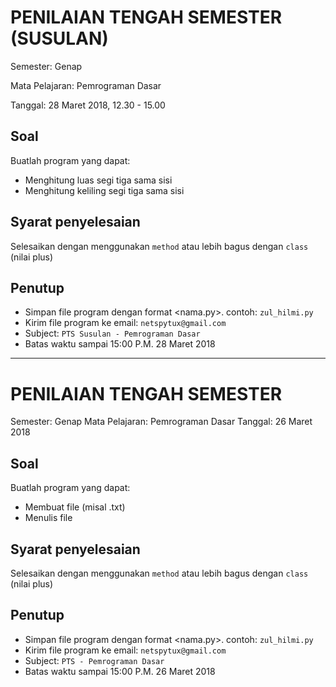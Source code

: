 # PENILAIAN TENGAH SEMESTER (SUSULAN)
Semester: Genap

Mata Pelajaran: Pemrograman Dasar

Tanggal: 28 Maret 2018, 12.30 - 15.00

## Soal
Buatlah program yang dapat:
* Menghitung luas segi tiga sama sisi
* Menghitung keliling segi tiga sama sisi

## Syarat penyelesaian
Selesaikan dengan menggunakan ```method``` atau lebih bagus dengan ```class``` (nilai plus)

## Penutup
* Simpan file program dengan format <nama.py>. contoh: ```zul_hilmi.py```
* Kirim file program ke email: ```netspytux@gmail.com```
* Subject: ```PTS Susulan - Pemrograman Dasar```
* Batas waktu sampai 15:00 P.M. 28 Maret 2018

---

# PENILAIAN TENGAH SEMESTER
Semester: Genap
Mata Pelajaran: Pemrograman Dasar
Tanggal: 26 Maret 2018

## Soal
Buatlah program yang dapat:
* Membuat file (misal .txt)
* Menulis file

## Syarat penyelesaian
Selesaikan dengan menggunakan ```method``` atau lebih bagus dengan ```class``` (nilai plus)

## Penutup
* Simpan file program dengan format <nama.py>. contoh: ```zul_hilmi.py```
* Kirim file program ke email: ```netspytux@gmail.com```
* Subject: ```PTS - Pemrograman Dasar```
* Batas waktu sampai 15:00 P.M. 26 Maret 2018
